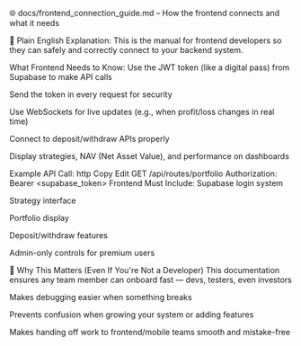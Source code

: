 🌐 docs/frontend_connection_guide.md – How the frontend connects and what it needs

📘 Plain English Explanation:
This is the manual for frontend developers so they can safely and correctly connect to your backend system.

What Frontend Needs to Know:
Use the JWT token (like a digital pass) from Supabase to make API calls

Send the token in every request for security

Use WebSockets for live updates (e.g., when profit/loss changes in real time)

Connect to deposit/withdraw APIs properly

Display strategies, NAV (Net Asset Value), and performance on dashboards

Example API Call:
http
Copy
Edit
GET /api/routes/portfolio
Authorization: Bearer <supabase_token>
Frontend Must Include:
Supabase login system

Strategy interface

Portfolio display

Deposit/withdraw features

Admin-only controls for premium users

📌 Why This Matters (Even If You're Not a Developer)
This documentation ensures any team member can onboard fast — devs, testers, even investors

Makes debugging easier when something breaks

Prevents confusion when growing your system or adding features

Makes handing off work to frontend/mobile teams smooth and mistake-free